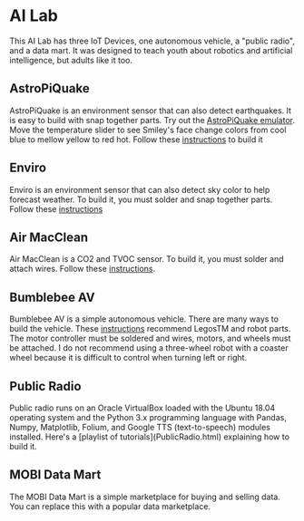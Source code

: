 # AI Lab

This AI Lab has three IoT Devices, one autonomous vehicle, a "public radio", and a data mart.  It was designed to teach youth about robotics and artificial intelligence, but adults like it too.

<h2>AstroPiQuake</h2>

AstroPiQuake is an environment sensor that can also detect earthquakes.  It is easy to build with snap together parts.
Try out the [AstroPiQuake emulator](https://trinket.io/python/9c2e984979).  Move the temperature slider to see Smiley's face change colors from cool blue to mellow yellow to red hot. Follow these <a href="https://github.com/NelsonPython/AstroPiQuake">instructions</a> to build it

<h2>Enviro</h2>
Enviro is an environment sensor that can also detect sky color to help forecast weather.  To build it, you must solder and snap together parts.  Follow these <a href="https://github.com/NelsonPython/Enviro">instructions</a>

<h2>Air MacClean</h2>
Air MacClean is a CO2 and TVOC sensor.  To build it, you must solder and attach wires.  Follow these <a href="https://github.com/NelsonPython/Air_MacClean">instructions</a>.

<h2>Bumblebee AV</h2>
Bumblebee AV is a simple autonomous vehicle.  There are many ways to build the vehicle.  These <a href="https://github.com/NelsonPython/Bumblebee_AV">instructions</a> recommend LegosTM and robot parts.  The motor controller must be soldered and wires, motors, and wheels must be attached.  I do not recommend using a three-wheel robot with a coaster wheel because it is difficult to control when turning left or right.  

<h2>Public Radio</h2>
Public radio runs on an Oracle VirtualBox loaded with the Ubuntu 18.04 operating system and the Python 3.x programming language with Pandas, Numpy, Matplotlib, Folium, and Google TTS (text-to-speech) modules installed.  Here's a [playlist of tutorials](PublicRadio.html) explaining how to build it.

<h2>MOBI Data Mart</h2>
The MOBI Data Mart is a simple marketplace for buying and selling data.  You can replace this with a popular data marketplace.


